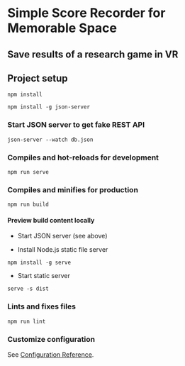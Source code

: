 # Simple Score Recorder for Memorable Space 
## Save results of a research game in VR

## Project setup
```
npm install
```

```
npm install -g json-server
```

### Start JSON server to get fake REST API
```
json-server --watch db.json
```

### Compiles and hot-reloads for development
```
npm run serve
```

### Compiles and minifies for production
```
npm run build
```

#### Preview build content locally

* Start JSON server (see above)

* Install Node.js static file server

```
npm install -g serve
```

* Start static server

```
serve -s dist
```

### Lints and fixes files
```
npm run lint
```

### Customize configuration
See [Configuration Reference](https://cli.vuejs.org/config/).
